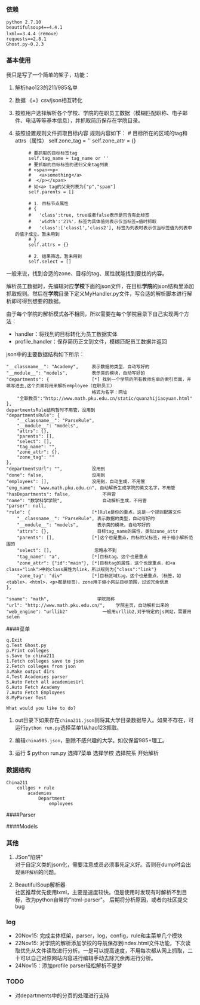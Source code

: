 ### 依赖

    python 2.7.10
    beautifulsoup4==4.4.1
    lxml==3.4.4（remove）
    requests==2.8.1
    Ghost.py-0.2.3

### 基本使用

我只是写了一个简单的架子，功能：
1. 解析hao123的211/985名单
2. 数据 《=》csv/json相互转化
3. 按照用户选择解析各个学校、学院的在职员工数据（模糊匹配职称、电子邮件、电话等等基本信息），并抓取简历保存在学院目录。
4. 按照设置规则文件抓取目标内容
    规则内容如下：
            # 目标所在的区域的tag和attrs（属性）
            self.zone_tag = ''
            self.zone_attr = {}
            
            # 要抓取的目标标签tag
            self.tag_name = tag_name or ''
            # 要抓取的目标标签的递归父亲tag列表
            # <span><p>
            #   <a>something</a>
            #  </p></span>
            # 如<a> tag的父亲列表为["p","span"]
            self.parents = []
            
            # 1. 目标节点属性
            # {
            #   'class':true, true或者false表示是否含有此标签
            #   'width':'21%'，标签为具体值则表示仅当标签=值时抓取
            #   'class':['class1','class2'], 标签为列表时表示仅当标签值为列表中的值才成立。暂未用到
            # }
            self.attrs = {}
            
            # 2. 结果筛选，暂未用到
            self.select = []
一般来说，找到合适的zone、目标的tag、属性就能找到要找的内容。

解析员工数据时，先编辑对应**学校**下面的json文件，在目标**学院**的json结构里添加抓取规则。然后在**学院**目录下定义MyHandler.py文件，写合适的解析脚本进行解析即可得到想要的数据。
    
由于每个学院的解析模式各不相同，所以需要在每个学院目录下自己实现两个方法：
 - handler：将找到的目标转化为员工数据实体
 - profile_handler：保存简历正文到文件，模糊匹配员工数据并返回

json中的主要数据结构如下所示：

    "__classname__": "Academy",     表示数据的类型，自动写好的
    "__module__": "models",         表示类的模块，自动写好的
    "departments": {                [*] 找到一个学院的所有教师名单的索引页面，并填写进去,这个页面将用来解析employee（在职员工）
                                    格式为名字：网址
        "全职教员":"http://www.math.pku.edu.cn/static/quanzhijiaoyuan.html"
    },
    departmentsRule结构暂时不用管，没用到
    "departmentsRule": {
        "__classname__": "ParseRule", 
        "__module__": "models", 
        "attrs": {}, 
        "parents": [], 
        "select": [], 
        "tag_name": "", 
        "zone_attr": {}, 
        "zone_tag": ""
    }, 
    "departmentsUrl": "",           没用到
    "done": false,                  没用到
    "employees": [],                没用到，自动生成，不用管
    "eng_name": "www.math.pku.edu.cn", 自动解析生成学院的英文名字，不用管
    "hasDepartments": false,            不用管
    "name": "数学科学学院",               自动解析生成，不用管
    "parser": null, 
    "rule": {                       [*]Rule是你的重点，这是一个规则配置文件
        "__classname__": "ParseRule", 表示数据的类型，自动写好的
        "__module__": "models",       表示类的模块，自动写好的  
        "attrs": {},                  目标tag_name的属性，类似zone_attr
        "parents": [],              [*]这个也是重点，目标的父标签，用于缩小解析范围的
        "select": [],                忽略永不到                              
        "tag_name": "a",            [*]目标tag，这个也是重点    
        "zone_attr": {"id":"main"}, [*]目标tag的属性，这个也是重点，如<a class="link">中的class属性为link，所以规则为{"class":"link"}
        "zone_tag": "div"           [*]目标区域tag，这个也是重点，（标签，如<table>，<html>，<p>都是标签），zone用于缩小网站目标范围，过滤冗余信息
    },
    
    "sname": "math",                  学院简称
    "url": "http://www.math.pku.edu.cn/",    学院主页，自动解析出来的
    "web_engine": "urllib2"             一般用urllib2,对于特定的js网站，需要用selen
                
####菜单

    q.Exit
    g.Test Ghost.py
    p.Print colleges
    s.Save to china211
    1.Fetch colleges save to json
    2.Fetch colleges from json
    3.Make output dirs
    4.Test Academies parser
    5.Auto Fetch all academiesUrl
    6.Auto Fetch Academy
    7.Auto Fetch Employees
    8.MyParser Test

    What would you like to do? 

1. out目录下如果存在`china211.json`则将其大学目录数据导入。如果不存在，可运行`python run.py`选择菜单1从hao123抓取。

2. 编辑`china985.json`，删除不感兴趣的大学。如仅保留985+理工。

3. 运行
    $ python run.py
    选择7菜单
    选择学校
    选择院系
    开始解析
   

### 数据结构

    China211
        collges + rule
            academies
                Department
                    employees
            
    
####Parser

####Models


### 其他

1. JSon"陷阱"  
对于自定义类的json化，需要注意成员必须事先定义好。否则在dump时会出现`循环解析`的问题。

2. BeautifulSoup解析器  
社区推荐优先使用lxml，主要是速度较快。但是使用时发现有时解析不到目标，改为python自带的"html-parser"。
后期将分析原因，或者向社区提交bug


### log

- 20Nov15: 完成主体框架，parser，log，config，rule和主菜单几个模块
- 22Nov15: 对学院的解析添加学校的导航保存到index.html文件功能，下次读取优先从文件读取进行分析。一是可以提高速度，不用每次都从网上抓取，二十可以自己对原网站内容进行编辑手动去除冗余再进行分析。
- 24Nov15：添加profile parser轻松解析不是梦

### TODO

- 对departments中的分页的处理进行支持